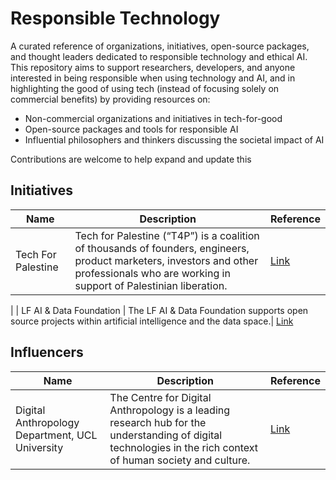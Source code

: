 # Responsible Technology

A curated reference of organizations, initiatives, open-source packages, and thought leaders dedicated to responsible technology and ethical AI. This repository aims to support researchers, developers, and anyone interested in being responsible when using technology and AI, and in highlighting the good of using tech (instead of focusing solely on commercial benefits) by providing resources on:

- Non-commercial organizations and initiatives in tech-for-good
- Open-source packages and tools for responsible AI
- Influential philosophers and thinkers discussing the societal impact of AI


Contributions are welcome to help expand and update this


## Initiatives
| Name                                         | Description                                                                                                                        | Reference                                                                                                         |
|---------------------------------------------- |------------------------------------------------------------------------------------------------------------------------------------|-------------------------------------------------------------------------------------------------------------------|
| Tech For Palestine | Tech for Palestine (“T4P”) is a coalition of thousands of founders, engineers, product marketers, investors and other professionals who are working in support of Palestinian liberation. | [Link](https://techforpalestine.org/)
|
| LF AI & Data Foundation | The LF AI & Data Foundation supports open source projects within artificial intelligence and the data space.| [Link](https://lfaidata.foundation/projects/)

## Influencers 
| Name                                         | Description                                                                                                                        | Reference                                                                                                         |
|---------------------------------------------- |------------------------------------------------------------------------------------------------------------------------------------|-------------------------------------------------------------------------------------------------------------------|
| Digital Anthropology Department, UCL University | The Centre for Digital Anthropology is a leading research hub for the understanding of digital technologies in the rich context of human society and culture.  | [Link](https://www.ucl.ac.uk/anthropology/research/centre-digital-anthropology)